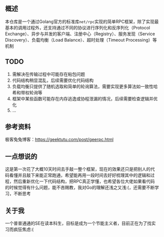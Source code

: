 ## 概述

本仓库是一个通过Golang官方的标准库`net/rpc`实现的简单RPC框架，除了实现最基本的调用过程外，还支持通过不同的协议进行序列化和反序列化（Protocol Exchange）、异步与并发的客户端、注册中心（Registry）、服务发现（Service Discovery）、负载均衡（Load Balance）、超时处理（Timeout Processing）等机制



## TODO

1. 需解决在传输过程中可能存在粘包问题
2. 代码结构稍显混乱，后续需要优化代码结构
3. 负载均衡只提供了随机选取和简单的轮询算法，需要实现更多算法如一致性哈希和带权轮询等
4. 框架中某些函数可能存在内存逃逸或协程泄漏的情况，后续需要检查逻辑并优化
5. ...



## 参考资料

极客兔兔博客：https://geektutu.com/post/geerpc.html



## 一点想说的

这是第一次花了大概10天时间去手敲一整个框架，现在的效果还只是把别人的代码看懂并且敲下来能正常跑通，希望能再用一段时间去好好梳理其中的逻辑和过程，然后重新优化一下代码结构，把RPC真正学懂，也希望各位大佬如果看代码的时候觉得有什么问题，能不吝赐教，我对Go的理解还浅之又浅:(，还需要不断学习，不断思考



## 关于我

一个普普通通的SE在读本科生，目标是成为一个节能主义者，目前正在为了找实习而疯狂焦虑:(

